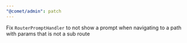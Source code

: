 ```yaml
---
"@comet/admin": patch
---
```


Fix `RouterPromptHandler` to not show a prompt when navigating to a path with params that is not a sub route
